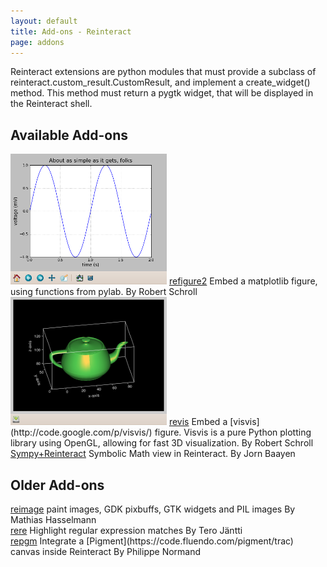 ```yaml
---
layout: default
title: Add-ons - Reinteract
page: addons
---
```


Reinteract extensions are python modules that must provide a subclass of reinteract.custom_result.CustomResult, and implement a create_widget() method. This method must return a pygtk widget, that will be displayed in the Reinteract shell.

Available Add-ons
-----------------

<div class="addon">
  <img src="/addon-images/refigure2.png" />
  <a class="name" href="http://rschroll.github.com/refigure2/">refigure2</a>
  <span class="description" markdown="1">
    Embed a matplotlib figure, using functions from pylab.
  </span>
  <span class="author">By Robert Schroll</span>
</div>

<div class="addon">
  <img src="/addon-images/revis.png" />
  <a class="name" href="http://rschroll.github.com/revis/">revis</a>
  <span class="description" markdown="1">
    Embed a [visvis](http://code.google.com/p/visvis/) figure. Visvis is a pure Python plotting library using OpenGL, allowing for fast 3D visualization.
  </span>
  <span class="author">By Robert Schroll</span>
</div>

<div class="addon">
  <a class="name" href="http://rschroll.github.com/revis/">Sympy+Reinteract</a>
  <span class="description" markdown="1">
    Symbolic Math view in Reinteract.
  </span>
  <span class="author">By Jorn Baayen</span>
</div>


<div class="clear" />

Older Add-ons
-------------

<div class="addon">
  <a class="name" href="http://taschenorakel.de/mathias/2007/11/11/playing-reinteract/">reimage</a>
  <span class="description" markdown="1">
    paint images, GDK pixbuffs, GTK widgets and PIL images
  </span>
  <span class="author">By Mathias Hasselmann</span>
</div>

<div class="addon">
  <a class="name" href="http://code.google.com/p/xprext/">rere</a>
  <span class="description" markdown="1">
    Highlight regular expression matches
  </span>
  <span class="author">By Tero Jäntti</span>
</div>

<div class="addon">
  <a class="name" href="http://base-art.net/Articles/92/">repgm</a>
  <span class="description" markdown="1">
    Integrate a [Pigment](https://code.fluendo.com/pigment/trac) canvas inside Reinteract
  </span>
  <span class="author">By Philippe Normand</span>
</div>
